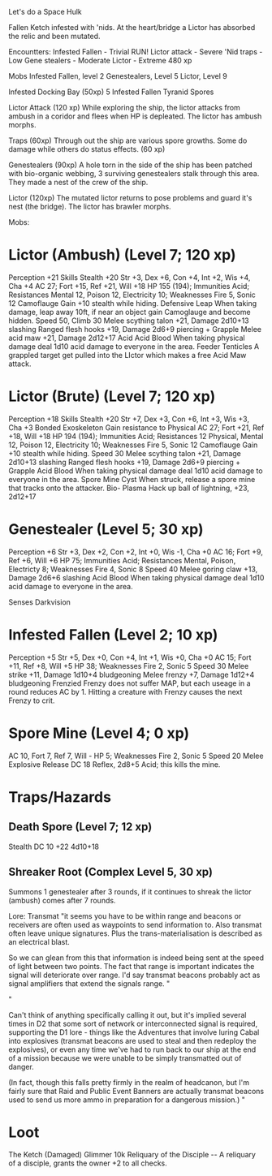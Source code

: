 Let's do a Space Hulk

Fallen Ketch infested with 'nids. At the heart/bridge a Lictor has absorbed the relic and been mutated.

Encountters:
Infested Fallen - Trivial
RUN! Lictor attack - Severe
'Nid traps - Low
Gene stealers - Moderate
Lictor - Extreme
480 xp

Mobs
Infested Fallen, level 2
Genestealers, Level 5
Lictor, Level 9

Infested Docking Bay (50xp)
    5 Infested Fallen
    Tyranid Spores

Lictor Attack (120 xp)
    While exploring the ship, the lictor attacks from ambush in a coridor and flees when HP is depleated. The lictor has ambush morphs.

Traps (60xp)
    Through out the ship are various spore growths. Some do damage while others do status effects. (60 xp)

Genestealers (90xp)
    A hole torn in the side of the ship has been patched with bio-organic webbing, 3 surviving genestealers stalk through this area. They made a nest of the crew of the ship.

Lictor (120xp)
    The mutated lictor returns to pose problems and guard it's nest (the bridge). The lictor has brawler morphs.


Mobs:

# Lictor (Ambush) (Level 7; 120 xp)


Perception +21
Skills Stealth +20
Str +3, Dex +6, Con +4, Int +2, Wis +4, Cha +4
AC 27; Fort +15, Ref +21, Will +18
HP 155 (194); Immunities Acid; Resistances Mental 12, Poison 12, Electricity 10; Weaknesses Fire 5, Sonic 12
Camoflauge
Gain +10 stealth while hiding.
Defensive Leap
When taking damage, leap away 10ft, if near an object gain Camoglauge and become hidden.
Speed 50, Climb 30
Melee
scything talon +21, Damage 2d10+13 slashing
Ranged
flesh hooks +19, Damage 2d6+9 piercing + Grapple
Melee
acid maw +21, Damage 2d12+17 Acid
Acid Blood
When taking physical damage deal 1d10 acid damage to everyone in the area.
Feeder Tenticles
A grappled target get pulled into the LIctor which makes a free Acid Maw attack.

# Lictor (Brute) (Level 7; 120 xp)
    
Perception +18
Skills Stealth +20
Str +7, Dex +3, Con +6, Int +3, Wis +3, Cha +3
Bonded Exoskeleton Gain resistance to Physical
AC 27; Fort +21, Ref +18, Will +18
HP 194 (194); Immunities Acid; Resistances 12 Physical, Mental 12, Poison 12, Electricity 10; Weaknesses Fire 5, Sonic 12
Camoflauge
Gain +10 stealth while hiding.
Speed 30
Melee
scything talon +21, Damage 2d10+13 slashing
Ranged
flesh hooks +19, Damage 2d6+9 piercing + Grapple
Acid Blood
When taking physical damage deal 1d10 acid damage to everyone in the area.
Spore Mine Cyst
When struck, release a spore mine that tracks onto the attacker.
Bio- Plasma
Hack up ball of lightning, +23, 2d12+17

# Genestealer (Level 5; 30 xp)


Perception +6
Str +3, Dex +2, Con +2, Int +0, Wis -1, Cha +0
AC 16; Fort +9, Ref +6, Will +6
HP 75; Immunities Acid; Resistances Mental, Poison, Electricty 8; Weaknesses Fire 4, Sonic 8
Speed 40
Melee
goring claw +13, Damage 2d6+6 slashing
Acid Blood
When taking physical damage deal 1d10 acid damage to everyone in the area.

Senses Darkvision

# Infested Fallen (Level 2; 10 xp)


Perception +5
Str +5, Dex +0, Con +4, Int +1, Wis +0, Cha +0
AC 15; Fort +11, Ref +8, Will +5
HP 38; Weaknesses Fire 2, Sonic 5
Speed 30
Melee
strike +11, Damage 1d10+4 bludgeoning
Melee
frenzy +7, Damage 1d12+4 bludgeoning
Frenzied
Frenzy does not suffer MAP, but each useage in a round reduces AC by 1. Hitting a creature with Frenzy causes the next Frenzy to crit.

# Spore Mine (Level 4; 0 xp)
AC 10, Fort 7, Ref 7, Will -
HP 5; Weaknesses Fire 2, Sonic 5
Speed 20
Melee
Explosive Release DC 18 Reflex, 2d8+5 Acid; this kills the mine.

# Traps/Hazards

## Death Spore (Level 7; 12 xp)
Stealth DC 10
+22 4d10+18

## Shreaker Root (Complex Level 5, 30 xp)
Summons 1 genestealer after 3 rounds, if it continues to shreak the lictor (ambush) comes after 7 rounds.



Lore:
Transmat
"it seems you have to be within range and beacons or receivers are often used as waypoints to send information to. Also transmat often leave unique signatures. Plus the trans-materialisation is described as an electrical blast.

So we can glean from this that information is indeed being sent at the speed of light between two points. The fact that range is important indicates the signal will deteriorate over range. I'd say transmat beacons probably act as signal amplifiers that extend the signals range. "

"

Can't think of anything specifically calling it out, but it's implied several times in D2 that some sort of network or interconnected signal is required, supporting the D1 lore - things like the Adventures that involve luring Cabal into explosives (transmat beacons are used to steal and then redeploy the explosives), or even any time we've had to run back to our ship at the end of a mission because we were unable to be simply transmatted out of danger.

(In fact, though this falls pretty firmly in the realm of headcanon, but I'm fairly sure that Raid and Public Event Banners are actually transmat beacons used to send us more ammo in preparation for a dangerous mission.)
"

# Loot

The Ketch (Damaged)
Glimmer 10k
Reliquary of the Disciple -- A reliquary of a disciple, grants the owner +2 to all checks.